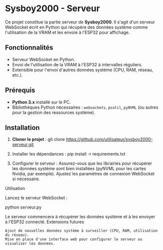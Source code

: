 # Sysboy2000 - Serveur

Ce projet constitue la partie serveur de **Sysboy2000**. Il s'agit d'un serveur WebSocket écrit en Python qui récupère des données système comme l'utilisation de la VRAM et les envoie à l'ESP32 pour affichage.

## Fonctionnalités

- Serveur WebSocket en Python.
- Envoi de l'utilisation de la VRAM à l'ESP32 à intervalles réguliers.
- Extensible pour l'envoi d'autres données système (CPU, RAM, réseau, etc.).

## Prérequis

- **Python 3.x** installé sur le PC.
- Bibliothèques Python nécessaires : `websockets`, `psutil`, `pyNVML` (ou autres pour la gestion des ressources système).
  
## Installation

1. **Cloner le projet** :
   git clone https://github.com/utilisateur/sysboy2000-serveur.git

2. Installer les dépendances :
    pip install -r requirements.txt

3. Configurer le serveur :
        Assurez-vous que les librairies pour récupérer les données système sont bien installées (pyNVML pour les cartes Nvidia, par exemple).
        Ajustez les paramètres de connexion WebSocket si nécessaire.

Utilisation

Lancez le serveur WebSocket :

python serveur.py

Le serveur commencera à récupérer les données système et à les envoyer à l'ESP32 connecté.
Extensions futures

    Ajout de nouvelles données système à surveiller (CPU, RAM, utilisation du réseau).
    Mise en place d'une interface web pour configurer le serveur ou visualiser les données.
